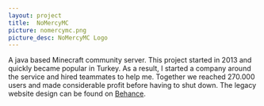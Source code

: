```yaml
---
layout: project
title:  NoMercyMC
picture: nomercymc.png
picture_desc: NoMercyMC Logo
---
```

A java based Minecraft community server. This project started in 2013 and quickly became popular in Turkey. As a result, I started a company around the service and hired teammates to help me. Together we reached 270.000 users and made considerable profit before having to shut down. The legacy website design can be found on [Behance](behance.net/orkun-duman).